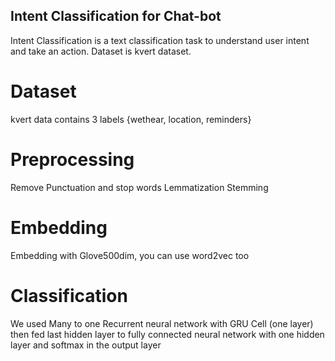 ## Intent Classification for Chat-bot 

Intent Classification is a text classification task to understand user intent and take an action.
Dataset is kvert dataset.

# Dataset
kvert data contains 3 labels {wethear, location, reminders}

# Preprocessing
Remove Punctuation and stop words
Lemmatization 
Stemming 

# Embedding 
Embedding with Glove500dim, you can use word2vec too

# Classification  
We used Many to one Recurrent neural network with GRU Cell (one layer) then fed last hidden layer to fully connected neural network with one hidden layer and softmax in the output layer
